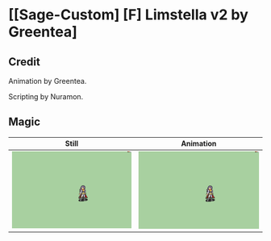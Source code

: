 # [\[Sage-Custom\] \[F\] Limstella v2 by Greentea]

## Credit

Animation by Greentea.

Scripting by Nuramon.
	
## Magic

| Still | Animation |
| :---: | :-------: |
| ![Magic still](./Magic_000.png) | ![Magic animation](./Magic.gif) |
